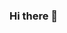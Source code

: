 ### Hi there 👋

<!--
**Doctware/Doctware** is a ✨ _special_ ✨ repository because its `README.md` (this file) appears on your GitHub profile.

Here are some ideas to get you started:

- 🔭 I’m currently working on 
- 🌱 I’m currently learning @ ALX software Engineering
- 👯 I’m looking to collaborate on a big pproject expecially backend project
- 🤔 I’m looking for help with ...
- 💬 Ask me about LINUX, OS DUAL BOOTING, 
- 📫 How to reach me: yusclever9@gmail.com
!>
